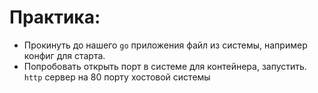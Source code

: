 
# Практика:
- Прокинуть до нашего `go` приложения файл из системы, например конфиг для старта. 
- Попробовать открыть порт в системе для контейнера, запустить. `http` сервер на 80 порту хостовой системы